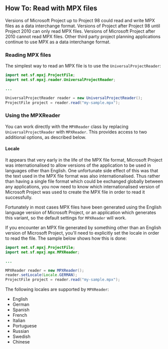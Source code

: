 ## How To: Read with MPX files
Versions of Microsoft Project up to Project 98 could read and write MPX files
as a data interchange format. Versions of Project after Project 98 until Project 2010
can only read MPX files. Versions of Microsoft Project after 2010 cannot read MPX files.
Other third party project planning applications continue to use MPX as a data interchange format.</p>

### Reading MPX files
The simplest way to read an MPX file is to use the `UniversalProjectReader`:

```java
import net.sf.mpxj.ProjectFile;
import net.sf.mpxj.reader.UniversalProjectReader;

...

UniversalProjectReader reader = new UniversalProjectReader();
ProjectFile project = reader.read("my-sample.mpx");
```

### Using the MPXReader

You can work directly with the `MPXReader` class by replacing `UniversalProjectReader`
with `MPXReader`. This provides access to two additional options, as described below.

#### Locale
It appears that very early in the life of the MPX file format, Microsoft Project was
internationalised to allow versions of the application to be used in languages other than English.
One unfortunate side effect of this was that the text used in the MPX file
format was also internationalised. Thus rather than having a single file format which could
be exchanged globally between any applications, you now need to know which internationalised
version of Microsoft Project was used to create the MPX file in order to read it
successfully.

Fortunately in most cases MPX files have been generated using the English language version
of Microsoft Project, or an application which generates this variant, so the default
settings for `MPXReader` will work.

If you encounter an MPX file  generated by something other than an English version of
Microsoft Project, you'll need to explicitly set the locale in order to read the file. The sample below shows how this is done:


```java
import net.sf.mpxj.ProjectFile;
import net.sf.mpxj.mpx.MPXReader;

...

MPXReader reader = new MPXReader();
reader.setLocale(Locale.GERMAN);
ProjectFile project = reader.read("my-sample.mpx");
```

The following locales are supported by `MPXReader`:

* English
* German
* Spanish
* French
* Italian
* Portuguese
* Russian
* Swedish
* Chinese
